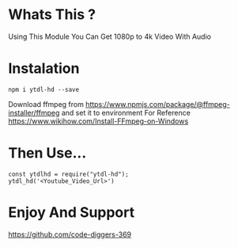 # Whats This ?

Using This Module You Can Get 1080p to 4k Video With Audio

# Instalation

`npm i ytdl-hd --save`

Download ffmpeg from https://www.npmjs.com/package/@ffmpeg-installer/ffmpeg and set it to environment
For Reference https://www.wikihow.com/Install-FFmpeg-on-Windows

# Then Use...

```
const ytdlhd = require("ytdl-hd");
ytdl_hd('<Youtube_Video_Url>')
```

# Enjoy And Support

https://github.com/code-diggers-369
